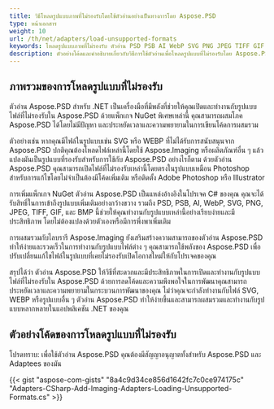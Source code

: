 ```yaml
---
title: วิธีโหลดรูปแบบภาพที่ไม่รองรับโดยใช้ตัวอ่านอย่างเป็นทางการโดย Aspose.PSD
type: หน้าเอกสาร
weight: 10
url: /th/net/adapters/load-unsupported-formats
keywords: โหลดรูปแบบภาพที่ไม่รองรับ ตัวอ่าน PSD PSB AI WebP SVG PNG JPEG TIFF GIF BMP
description: ตัวอย่างโค้ดและคำอธิบายเกี่ยวกับวิธีการใช้ตัวอ่านเพื่อโหลดรูปแบบที่ไม่รองรับโดย Aspose.PSD
---
```


## ภาพรวมของการโหลดรูปแบบที่ไม่รองรับ

ตัวอ่าน Aspose.PSD สำหรับ .NET เป็นเครื่องมือที่มีพลังที่ช่วยให้คุณเปิดและทำงานกับรูปแบบไฟล์ที่ไม่รองรับใน Aspose.PSD ด้วยแพ็กเกจ NuGet พิเศษเหล่านี้ คุณสามารถผสมโภค Aspose.PSD ได้โดยไม่มีปัญหา และประหยัดเวลาและความพยายามในการเขียนโค้ดการผสมรวม

ตัวอย่างเช่น หากคุณมีไฟล์ในรูปแบบเช่น SVG หรือ WEBP ที่ไม่ได้รับการสนับสนุนจาก Aspose.PSD ปกติคุณต้องโหลดไฟล์เหล่านี้โดยใช้ Aspose.Imaging หรือผลิตภัณฑ์อื่น ๆ แล้วแปลงมันเป็นรูปแบบที่รองรับสำหรับการใช้กับ Aspose.PSD อย่างไรก็ตาม ด้วยตัวอ่าน Aspose.PSD คุณสามารถเปิดไฟล์ที่ไม่รองรับเหล่านี้โดยตรงในรูปแบบเหมือน Photoshop สำหรับการแก้ไขโดยไม่จำเป็นต้องมีโค้ดเพิ่มเติม หรือติดตั้ง Adobe Photoshop หรือ Illustrator

การเพิ่มแพ็กเกจ NuGet ตัวอ่าน Aspose.PSD เป็นแหล่งอ้างอิงในโปรเจค C# ของคุณ คุณจะได้รับสิทธิ์ในการเข้าถึงรูปแบบเพิ่มเติมอย่างกว้างขวาง รวมถึง PSD, PSB, AI, WebP, SVG, PNG, JPEG, TIFF, GIF, และ BMP นี้ช่วยให้คุณทำงานกับรูปแบบเหล่านี้อย่างเรียบง่ายและมีประสิทธิภาพ โดยไม่ต้องแปลงด้วยตัวเองหรือมีการพึ่งพาเพิ่มเติม

การผสมรวมกับไลบรารี Aspose.Imaging ยังเสริมสร้างความสามารถของตัวอ่าน Aspose.PSD ทำให้ง่ายและรวดเร็วในการทำงานกับรูปแบบไฟล์ต่าง ๆ คุณสามารถใช้พลังของ Aspose.PSD เพื่อปรับเปลี่ยนแก้ไขไฟล์ในรูปแบบที่เคยไม่รองรับเปิดโอกาสใหม่ให้กับโปรเจคของคุณ

สรุปได้ว่า ตัวอ่าน Aspose.PSD ให้วิธีที่สะดวกและมีประสิทธิภาพในการเปิดและทำงานกับรูปแบบไฟล์ที่ไม่รองรับใน Aspose.PSD ด้วยการลดโค้ดและความพึงพอใจในการพัฒนาคุณสามารถประหยัดเวลาและความพยายามในกระบวนการพัฒนาของคุณ ไม่ว่าคุณจะกำลังทำงานกับไฟล์ SVG, WEBP หรือรูปแบบอื่น ๆ ตัวอ่าน Aspose.PSD ทำให้ง่ายขึ้นและสามารถผสมรวมและทำงานกับรูปแบบหลากหลายในแอปพลิเคชัน .NET ของคุณ

## ตัวอย่างโค้ดของการโหลดรูปแบบที่ไม่รองรับ

โปรดทราบ: เพื่อใช้ตัวอ่าน Aspose.PSD คุณต้องมีสัญญาอนุญาตทั้งสำหรับ Aspose.PSD และ Adaptees ของมัน

{{< gist "aspose-com-gists" "8a4c9d34ce856d1642fc7c0ce974175c" "Adapters-CSharp-Add-Imaging-Adapters-Loading-Unsupported-Formats.cs" >}}
